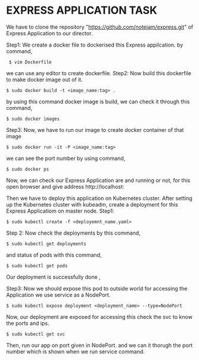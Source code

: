 # EXPRESS APPLICATION TASK

We have to clone the repository "https://github.com/notejam/express.git" of Express Application to our director.

Step1:
We create a docker file to dockerised this Express appilcation. by command,

     $ vim Dockerfile

we can use any editor to create dockerfile.
Step2:
Now build this dockerfile to make docker image out of it.

    $ sudo docker build -t <image_name:tag> .

by using this command docker image is build, we can check it through this command,

    $ sudo docker images

Step3:
Now, we have to run our image to create docker container of that image

    $ sudo docker run -it -P <image_name:tag>

we can see the port number by using command,
        
    $ sudo docker ps

Now, we can check our Express Application are and running or not, 
for this open browser and give address http://localhost:<port-number>
 
Then we have to deploy this application on Kubernetes cluster. After setting up the Kubernetes cluster with kubeadm, create a deployment for this Express Applicatiom on master node.
Step1:
  
    $ sudo kubectl create -f <deployemnt_name.yaml>

Step 2:
Now check the deployments by this command,

    $ sudo kubectl get deployments

and status of pods with this command,

    $ sudo kubectl get pods

Our deployment is successfully done ,

Step3:
Now we should expose this pod to outside world for accessing the Application
we use service as a NodePort.

    $ sudo kubectl expose deployment <deployment_name> --type=NodePort

Now, our deployment are exposed for accessing this check the svc to know the ports and ips.

    $ sudo kubectl get svc

Then, run our app on port given in NodePort.
and we can it thorugh the port number which is shown when we run service command.
